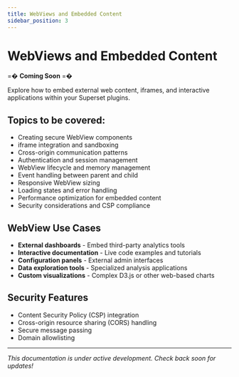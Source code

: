 ```yaml
---
title: WebViews and Embedded Content
sidebar_position: 3
---
```


<!--
Licensed to the Apache Software Foundation (ASF) under one
or more contributor license agreements.  See the NOTICE file
distributed with this work for additional information
regarding copyright ownership.  The ASF licenses this file
to you under the Apache License, Version 2.0 (the
"License"); you may not use this file except in compliance
with the License.  You may obtain a copy of the License at

  http://www.apache.org/licenses/LICENSE-2.0

Unless required by applicable law or agreed to in writing,
software distributed under the License is distributed on an
"AS IS" BASIS, WITHOUT WARRANTIES OR CONDITIONS OF ANY
KIND, either express or implied.  See the License for the
specific language governing permissions and limitations
under the License.
-->

# WebViews and Embedded Content

=� **Coming Soon** =�

Explore how to embed external web content, iframes, and interactive applications within your Superset plugins.

## Topics to be covered:

- Creating secure WebView components
- iframe integration and sandboxing
- Cross-origin communication patterns
- Authentication and session management
- WebView lifecycle and memory management
- Event handling between parent and child
- Responsive WebView sizing
- Loading states and error handling
- Performance optimization for embedded content
- Security considerations and CSP compliance

## WebView Use Cases

- **External dashboards** - Embed third-party analytics tools
- **Interactive documentation** - Live code examples and tutorials
- **Configuration panels** - External admin interfaces
- **Data exploration tools** - Specialized analysis applications
- **Custom visualizations** - Complex D3.js or other web-based charts

## Security Features

- Content Security Policy (CSP) integration
- Cross-origin resource sharing (CORS) handling
- Secure message passing
- Domain allowlisting

---

*This documentation is under active development. Check back soon for updates!*
